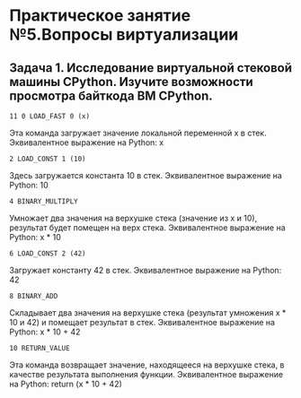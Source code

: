 # Практическое занятие №5.Вопросы виртуализации
## Задача 1. Исследование виртуальной стековой машины CPython. Изучите возможности просмотра байткода ВМ CPython.
```
11 0 LOAD_FAST 0 (x)
```
Эта команда загружает значение локальной переменной x в стек.
Эквивалентное выражение на Python: x
```
2 LOAD_CONST 1 (10)
```
Здесь загружается константа 10 в стек.
Эквивалентное выражение на Python: 10
```
4 BINARY_MULTIPLY
```
Умножает два значения на верхушке стека (значение из x и 10), результат будет помещен на верх стека.
Эквивалентное выражение на Python: x * 10
```
6 LOAD_CONST 2 (42)
```
Загружает константу 42 в стек.
Эквивалентное выражение на Python: 42
```
8 BINARY_ADD
```
Складывает два значения на верхушке стека (результат умножения x * 10 и 42) и помещает результат в стек.
Эквивалентное выражение на Python: x * 10 + 42
```
10 RETURN_VALUE
```
Эта команда возвращает значение, находящееся на верхушке стека, в качестве результата выполнения функции.
Эквивалентное выражение на Python: return (x * 10 + 42)
